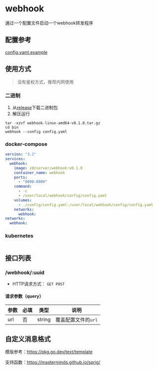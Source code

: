 # webhook
通过一个配置文件启动一个webhook转发程序

## 配置参考
[config.yaml.example](config.yaml.example)

## 使用方式
> 没有鉴权方式，推荐内网使用
### 二进制
1. 从[release](https://github.com/zdz1715/webhook/releases)下载二进制包
2. 解压运行
```shell
tar -xzvf webhook-linux-amd64-v0.1.0.tar.gz 
cd bin
webhook --config config.yaml
```

### docker-compose
```yaml
version: "3.1"
services:
  webhook:
    image: zdzserver/webhook:v0.1.0
    container_name: webhook
    ports:
      - "8000:8000"
    command:
      - -c
      - /user/local/webhook/config/config.yaml
    volumes:
      - ./config/config.yaml:/user/local/webhook/config/config.yaml
    networks:
      webhook:
networks:
  webhook:
```

### kubernetes

```yaml

```

## 接口列表
### /webhook/:uuid
- HTTP请求方式： `GET POST `
#### 请求参数（query）

| 参数     | 必填  | 类型          | 说明            |
|--------|-----|-------------|---------------|
| url    | 否   | string      | 覆盖配置文件的`url`  |


## 自定义消息格式
模版参考：https://pkg.go.dev/text/template

支持函数：https://masterminds.github.io/sprig/





